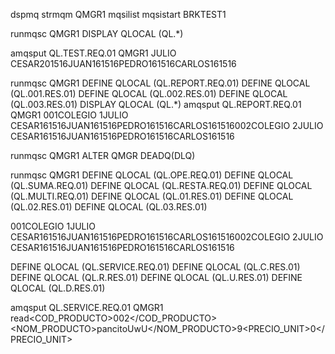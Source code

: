 dspmq
strmqm QMGR1
mqsilist
mqsistart BRKTEST1


runmqsc QMGR1
DISPLAY QLOCAL (QL.*)

amqsput QL.TEST.REQ.01 QMGR1
<DATA><ALUMNO1><NOMBRE>JULIO CESAR</NOMBRE><NOTA1>20</NOTA1><NOTA2>15</NOTA2><NOTA3>16</NOTA3></ALUMNO1><ALUMNO><NOMBRE>JUAN</NOMBRE><NOTA1>16</NOTA1><NOTA2>15</NOTA2><NOTA3>16</NOTA3></ALUMNO><ALUMNO><NOMBRE>PEDRO</NOMBRE><NOTA1>16</NOTA1><NOTA2>15</NOTA2><NOTA3>16</NOTA3></ALUMNO><ALUMNO><NOMBRE>CARLOS</NOMBRE><NOTA1>16</NOTA1><NOTA2>15</NOTA2><NOTA3>16</NOTA3></ALUMNO></DATA>



runmqsc QMGR1
DEFINE QLOCAL (QL.REPORT.REQ.01)
DEFINE QLOCAL (QL.001.RES.01)
DEFINE QLOCAL (QL.002.RES.01)
DEFINE QLOCAL (QL.003.RES.01)
DISPLAY QLOCAL (QL.*)
amqsput QL.REPORT.REQ.01 QMGR1
<DATA><COLEGIO><CODIGO>001</CODIGO><NOMBRE>COLEGIO 1</COLEGIO><ALUMNOS><ALUMNO><NOMBRE>JULIO CESAR</NOMBRE><NOTA1>16</NOTA1><NOTA2>15</NOTA2><NOTA3>16</NOTA3></ALUMNO><ALUMNO><NOMBRE>JUAN</NOMBRE><NOTA1>16</NOTA1><NOTA2>15</NOTA2><NOTA3>16</NOTA3></ALUMNO><ALUMNO><NOMBRE>PEDRO</NOMBRE><NOTA1>16</NOTA1><NOTA2>15</NOTA2><NOTA3>16</NOTA3></ALUMNO><ALUMNO><NOMBRE>CARLOS</NOMBRE><NOTA1>16</NOTA1><NOTA2>15</NOTA2><NOTA3>16</NOTA3></ALUMNO></ALUMNOS></COLEGIO><COLEGIO><CODIGO>002</CODIGO><NOMBRE>COLEGIO 2</COLEGIO><ALUMNOS><ALUMNO><NOMBRE>JULIO CESAR</NOMBRE><NOTA1>16</NOTA1><NOTA2>15</NOTA2><NOTA3>16</NOTA3></ALUMNO><ALUMNO><NOMBRE>JUAN</NOMBRE><NOTA1>16</NOTA1><NOTA2>15</NOTA2><NOTA3>16</NOTA3></ALUMNO><ALUMNO><NOMBRE>PEDRO</NOMBRE><NOTA1>16</NOTA1><NOTA2>15</NOTA2><NOTA3>16</NOTA3></ALUMNO><ALUMNO><NOMBRE>CARLOS</NOMBRE><NOTA1>16</NOTA1><NOTA2>15</NOTA2><NOTA3>16</NOTA3></ALUMNO></ALUMNOS></COLEGIO></DATA>

runmqsc QMGR1
ALTER QMGR DEADQ(DLQ)


runmqsc QMGR1
DEFINE QLOCAL (QL.OPE.REQ.01)
DEFINE QLOCAL (QL.SUMA.REQ.01)
DEFINE QLOCAL (QL.RESTA.REQ.01)
DEFINE QLOCAL (QL.MULTI.REQ.01)
DEFINE QLOCAL (QL.01.RES.01)
DEFINE QLOCAL (QL.02.RES.01)
DEFINE QLOCAL (QL.03.RES.01)


<DATA><COLEGIO><CODIGO>001</CODIGO><NOMBRE>COLEGIO 1</COLEGIO><ALUMNOS><ALUMNO><NOMBRE>JULIO CESAR</NOMBRE><NOTA1>16</NOTA1><NOTA2>15</NOTA2><NOTA3>16</NOTA3></ALUMNO><ALUMNO><NOMBRE>JUAN</NOMBRE><NOTA1>16</NOTA1><NOTA2>15</NOTA2><NOTA3>16</NOTA3></ALUMNO><ALUMNO><NOMBRE>PEDRO</NOMBRE><NOTA1>16</NOTA1><NOTA2>15</NOTA2><NOTA3>16</NOTA3></ALUMNO><ALUMNO><NOMBRE>CARLOS</NOMBRE><NOTA1>16</NOTA1><NOTA2>15</NOTA2><NOTA3>16</NOTA3></ALUMNO></ALUMNOS></COLEGIO><COLEGIO><CODIGO>002</CODIGO><NOMBRE>COLEGIO 2</COLEGIO><ALUMNOS><ALUMNO><NOMBRE>JULIO CESAR</NOMBRE><NOTA1>16</NOTA1><NOTA2>15</NOTA2><NOTA3>16</NOTA3></ALUMNO><ALUMNO><NOMBRE>JUAN</NOMBRE><NOTA1>16</NOTA1><NOTA2>15</NOTA2><NOTA3>16</NOTA3></ALUMNO><ALUMNO><NOMBRE>PEDRO</NOMBRE><NOTA1>16</NOTA1><NOTA2>15</NOTA2><NOTA3>16</NOTA3></ALUMNO><ALUMNO><NOMBRE>CARLOS</NOMBRE><NOTA1>16</NOTA1><NOTA2>15</NOTA2><NOTA3>16</NOTA3></ALUMNO></ALUMNOS></COLEGIO></DATA>



DEFINE QLOCAL (QL.SERVICE.REQ.01)
DEFINE QLOCAL (QL.C.RES.01)
DEFINE QLOCAL (QL.R.RES.01)
DEFINE QLOCAL (QL.U.RES.01)
DEFINE QLOCAL (QL.D.RES.01)



amqsput QL.SERVICE.REQ.01 QMGR1
<DATA><OPERACION>read</OPERACION><COD_PRODUCTO>002</COD_PRODUCTO><NOM_PRODUCTO>pancitoUwU</NOM_PRODUCTO><CANTIDAD>9</CANTIDAD><PRECIO_UNIT>0</PRECIO_UNIT></DATA>